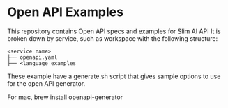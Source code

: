 # Open API Examples
This repository contains Open API specs and examples for Slim AI API
It is broken down by service, such as workspace with the following structure:

```
<service name>
├── openapi.yaml
├── <language examples

```

These example have a generate.sh script that gives sample options to use for the open API generator.

For mac, brew install openapi-generator


